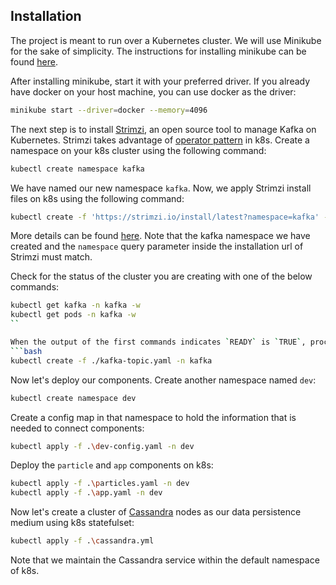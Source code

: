 

## Installation

The project is meant to run over a Kubernetes cluster. We will use Minikube for the sake of simplicity. The instructions for installing minikube can be found [here](https://minikube.sigs.k8s.io/docs/start/).

After installing minikube, start it with your preferred driver. If you already have docker on your host machine, you can use docker as the driver:
```bash
minikube start --driver=docker --memory=4096
```

The next step is to install [Strimzi](https://strimzi.io/), an open source tool to manage Kafka on Kubernetes. Strimzi takes advantage of [operator pattern](https://kubernetes.io/docs/concepts/extend-kubernetes/operator/) in k8s. Create a namespace on your k8s cluster using the following command:
```bash
kubectl create namespace kafka
```
We have named our new namespace `kafka`. Now, we apply Strimzi install files on k8s using the following command:
```bash
kubectl create -f 'https://strimzi.io/install/latest?namespace=kafka' -n kafka
```

More details can be found [here](https://strimzi.io/quickstarts/). Note that the kafka namespace we have created and the `namespace` query parameter inside the installation url of Strimzi must match. 

Check for the status of the cluster you are creating with one of the below commands:
```bash
kubectl get kafka -n kafka -w
kubectl get pods -n kafka -w
``

When the output of the first commands indicates `READY` is `TRUE`, proceed with making a kafka topic:
```bash
kubectl create -f ./kafka-topic.yaml -n kafka
```

Now let's deploy our components. Create another namespace named `dev`:
```bash
kubectl create namespace dev
```
Create a config map in that namespace to hold the information that is needed to connect components:
```bash
kubectl apply -f .\dev-config.yaml -n dev
```
Deploy the `particle` and `app` components on k8s:
```bash
kubectl apply -f .\particles.yaml -n dev
kubectl apply -f .\app.yaml -n dev
```

Now let's create a cluster of [Cassandra](https://cassandra.apache.org/_/index.html) nodes as our data persistence medium using k8s statefulset:
```bash
kubectl apply -f .\cassandra.yml
```

Note that we maintain the Cassandra service within the default namespace of k8s. 